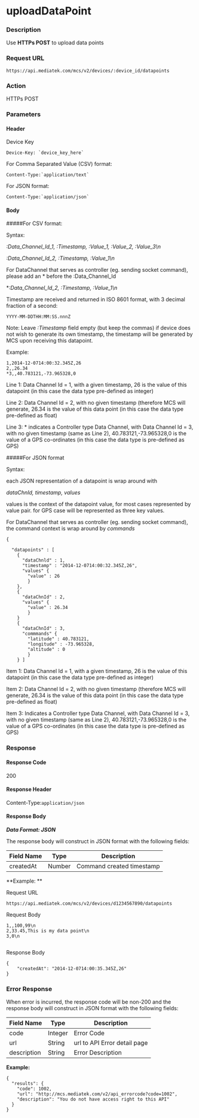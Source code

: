 
# uploadDataPoint

### Description

Use **HTTPs POST** to upload data points

### Request URL

```
https://api.mediatek.com/mcs/v2/devices/:device_id/datapoints

```

### Action
HTTPs POST

### Parameters

#### Header

Device Key
```
Device-Key: `device_key_here`
```

For Comma Separated Value (CSV) format:
```
Content-Type:`application/text`
```
For JSON format:
```
Content-Type:`application/json`
```


#### Body

#####For CSV format:

Syntax:

*:Data_Channel_Id_1, :Timestamp, :Value_1, :Value_2, :Value_3\n*

*:Data_Channel_Id_2, :Timestamp, :Value_1\n*

For DataChannel that serves as controller (eg. sending socket command), please add an * before the :Data_Channel_Id

**:Data_Channel_Id_2, :Timestamp, :Value_1\n*

Timestamp are received and returned in ISO 8601 format, with 3 decimal fraction of a second:

```
YYYY-MM-DDTHH:MM:SS.nnnZ
```

Note: Leave *:Timestamp* field empty (but keep the commas) if device does not wish to generate its own timestamp, the timestamp will be generated by MCS upon receiving this datapoint.

Example:
```
1,2014-12-0714:00:32.345Z,26
2,,26.34
*3,,40.783121,-73.965328,0
```
Line 1: Data Channel Id = 1, with a given timestamp, 26 is the value of this datapoint (in this case the data type pre-defined as integer)

Line 2: Data Channel Id = 2, with no given timestamp (therefore MCS will generate, 26.34 is the value of this data point (in this case the data type pre-defined as float)

Line 3: * indicates a Controller type Data Channel, with Data Channel Id = 3, with no given timestamp (same as Line 2), 40.783121,-73.965328,0 is the value of a GPS co-ordinates (in this case the data type is pre-defined as GPS)


#####For JSON format

Syntax:

each JSON representation of a datapoint is wrap around with

*dataChnId, timestamp, values*

values is the context of the datapoint value, for most cases represented by value pair. for GPS case will be represented as three key values.

For DataChannel that serves as controller (eg. sending socket command), the command context is wrap around by *commands*

```
{

  "datapoints" : [
    {
      "dataChnld" : 1,
      "timestamp" : "2014-12-0714:00:32.345Z,26",
      "values" {
        "value" : 26
        }
    },
    {
      "dataChnId" : 2,
      "values" {
        "value" : 26.34
        }
    }
    {
      "dataChnId" : 3,
      "commmands" {
        "latitude" : 40.783121,
        "longitude" : -73.965328,
        "altitude" : 0
        }
    } ]

```
Item 1: Data Channel Id = 1, with a given timestamp, 26 is the value of this datapoint (in this case the data type pre-defined as integer)

Item 2: Data Channel Id = 2, with no given timestamp (therefore MCS will generate, 26.34 is the value of this data point (in this case the data type pre-defined as float)

Item 3: Indicates a Controller type Data Channel, with Data Channel Id = 3, with no given timestamp (same as Line 2), 40.783121,-73.965328,0 is the value of a GPS co-ordinates (in this case the data type is pre-defined as GPS)


### Response

#### Response Code
200

#### Response Header

Content-Type:`application/json`
#### Response Body

***Data Format: JSON***

The response body will construct in JSON format with the following fields:

| Field Name | Type |Description|
| --- | --- | --- |
| createdAt | Number | Command created timestamp |


**Example: **

Request URL
```
https://api.mediatek.com/mcs/v2/devices/d1234567890/datapoints
```

Request Body

```
1,,100,99\n
2,33.45,This is my data point\n
3,0\n


```

Response Body

```
{
    "createdAt": "2014-12-0714:00:35.345Z,26"
}
```

### Error Response

When error is incurred, the response code will be non-200 and the response body will construct in JSON format with the following fields:

| Field Name | Type |Description|
| --- | --- | --- |
| code | Integer | Error Code |
| url | String | url to API Error detail page |
| description | String | Error Description |

**Example:**

```
{
  "results": {
    "code": 1002,
    "url": "http://mcs.mediatek.com/v2/api_errorcode?code=1002",
    "description": "You do not have access right to this API"
  }
}
```




